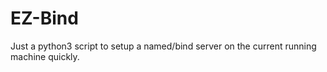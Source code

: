 # EZ-Bind
Just a python3 script to setup a named/bind server on the current running machine quickly. 
